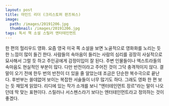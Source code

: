 ```yaml
---
layout: post
title: 마인드 리더 (크리스토퍼 판즈워스)
image:
  path: /images/20191206.jpg
  thumbnail: /images/20191206.jpg
tags: 독서 책 소설 스릴러 엔터테인먼트
---
```


한 편의 헐리우드 영화. 요즘 영국 미국 쪽 소설을 보면 노골적으로 영화화를 노리는 듯한 느낌이 많이 들긴 한다. 사람들의 속마음이 들리는 사람의 심리를 굉장히 사실적으로 묘사해서 그럴 듯 하고 주인공에게 감정이입이 잘 된다. 주변 인물들이나 엑스트라들의 속마음도 현실적인 부분이 많다. 다만 반전이라고 주어진 것이 그닥 충격적이지 않다. 결말이 오기 전에 한두 번의 반전이 더 있을 줄 알았는데 조금은 단순한 복수극으로 끝난다. 후반부는 쓸데없어 보이는 복잡한 서술들이 너무 많기도 하다. 그래도 영화 한 편 보는 듯 재밌게 읽었다. 리디에 있는 작가 소개를 보니 "엔터테인먼트 장르"라는 말이 나오던데 딱 맞는 표현이다. 스릴러나 서스펜스라기 보다는 엔터테인먼트라고 정의하는 것이 좋겠다.